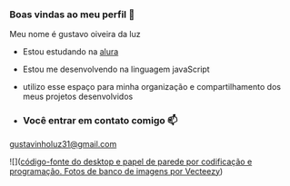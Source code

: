 ### Boas vindas ao meu perfil 🖤

Meu nome é gustavo oiveira da luz 

- Estou estudando na [alura](https://www.alura.com.br)
- Estou me desenvolvendo na linguagem javaScript
- utilizo esse espaço para minha organização e compartilhamento dos meus projetos desenvolvidos

- ### Você entrar em contato comigo 📫

 gustavinholuz31@gmail.com



 ![](<a href="https://pt.vecteezy.com/foto/3334908-desktop-source-code-and-wallpaper-by-coding-and-programming">código-fonte do desktop e papel de parede por codificação e programação. Fotos de banco de imagens por Vecteezy</a>)
